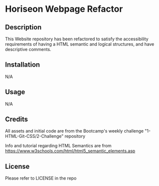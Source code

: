 #  Horiseon Webpage Refactor

## Description

This Website repository has been refactored to satisfy the accessibility requirements of having a HTML semantic and logical structures, and have descriptive comments.

## Installation

N/A

## Usage

N/A

## Credits

All assets and initial code are from the Bootcamp's weekly challenge "1-HTML-Git-CSS/2-Challenge" repository

Info and tutorial regarding HTML Semantics are from https://www.w3schools.com/html/html5_semantic_elements.asp

## License

Please refer to LICENSE in the repo